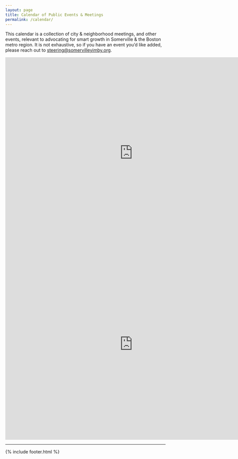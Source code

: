 ```yaml
---
layout: page
title: Calendar of Public Events & Meetings
permalink: /calendar/
---
```

This calendar is a collection of city & neighborhood meetings, and other events, relevant to advocating for smart growth in Somerville & the Boston metro region. It is not exhaustive, so if you have an event you’d like added, please reach out to [steering@somervilleyimby.org](mailto:steering+addtocalendar@somervilleyimby.org).

<div class="google-calendar big-container">
  <iframe src="https://calendar.google.com/calendar/embed?showTitle=0&showNav=0&showPrint=0&showTabs=0&showCalendars=0&showTz=0&height=700&src=somervilleyimby.org_8duipmcoo11uvtvchrj1gqp0n4%40group.calendar.google.com&ctz=America%2FNew_York" style="border: 0" width="800" height="600" frameborder="0" scrolling="no"></iframe>
</div>

<div class="google-calendar small-container">
  <iframe src="https://calendar.google.com/calendar/embed?showTitle=0&showNav=0&showPrint=0&showTabs=0&showCalendars=0&showTz=0&height=700&mode=AGENDA&src=somervilleyimby.org_8duipmcoo11uvtvchrj1gqp0n4%40group.calendar.google.com&ctz=America%2FNew_York" style="border: 0" width="800" height="600" frameborder="0" scrolling="no"></iframe>
</div>

* * *

{% include footer.html %}

